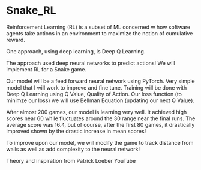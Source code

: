 # Snake_RL

Reinforcement Learning (RL) is a subset of ML concerned w how software agents take actions in an environment to maximize the notion of cumulative reward.

One approach, using deep learning, is Deep Q Learning.

The approach used deep neural networks to predict actions! We will implement RL for a Snake game.

Our model will be a feed forward neural network using PyTorch. Very simple model that I will work to improve and fine tune. Training will be done with Deep Q Learning using Q Value, Quality of Action. Our loss function (to minimze our loss) we will use Bellman Equation (updating our next Q Value).

After almost 200 games, our model is learning very well. It achieved high scores near 60 while fluctuates around the 30 range near the final runs. The average score was 16.4, but of course, after the first 80 games, it drastically improved shown by the drastic increase in mean scores!

To improve upon our model, we will modify the game to track distance from walls as well as add complexity to the neural network!

Theory and inspiration from Patrick Loeber YouTube